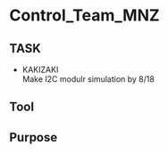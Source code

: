 # Control_Team_MNZ
## TASK
  - KAKIZAKI  
    Make I2C modulr simulation by 8/18

## Tool
## Purpose

